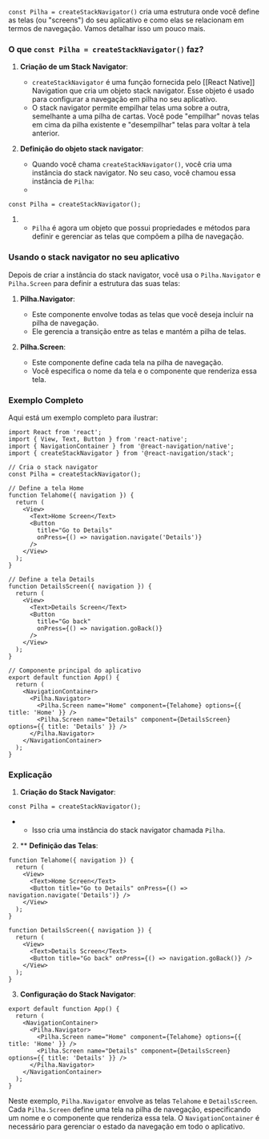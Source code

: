 `const Pilha = createStackNavigator()` cria uma estrutura onde você define as telas (ou "screens") do seu aplicativo e como elas se relacionam em termos de navegação. Vamos detalhar isso um pouco mais.

### O que `const Pilha = createStackNavigator()` faz?

1. **Criação de um Stack Navigator**:
    
    - `createStackNavigator` é uma função fornecida pelo [[React  Native]] Navigation que cria um objeto stack navigator. Esse objeto é usado para configurar a navegação em pilha no seu aplicativo.
    - O stack navigator permite empilhar telas uma sobre a outra, semelhante a uma pilha de cartas. Você pode "empilhar" novas telas em cima da pilha existente e "desempilhar" telas para voltar à tela anterior.
2. **Definição do objeto stack navigator**:
    
    - Quando você chama `createStackNavigator()`, você cria uma instância do stack navigator. No seu caso, você chamou essa instância de `Pilha`:
    - 
```
const Pilha = createStackNavigator();
```

1. - `Pilha` é agora um objeto que possui propriedades e métodos para definir e gerenciar as telas que compõem a pilha de navegação.

### Usando o stack navigator no seu aplicativo

Depois de criar a instância do stack navigator, você usa o `Pilha.Navigator` e `Pilha.Screen` para definir a estrutura das suas telas:

1. **Pilha.Navigator**:
    
    - Este componente envolve todas as telas que você deseja incluir na pilha de navegação.
    - Ele gerencia a transição entre as telas e mantém a pilha de telas.
2. **Pilha.Screen**:
    
    - Este componente define cada tela na pilha de navegação.
    - Você especifica o nome da tela e o componente que renderiza essa tela.

### Exemplo Completo

Aqui está um exemplo completo para ilustrar:

```
import React from 'react';
import { View, Text, Button } from 'react-native';
import { NavigationContainer } from '@react-navigation/native';
import { createStackNavigator } from '@react-navigation/stack';

// Cria o stack navigator
const Pilha = createStackNavigator();

// Define a tela Home
function Telahome({ navigation }) {
  return (
    <View>
      <Text>Home Screen</Text>
      <Button
        title="Go to Details"
        onPress={() => navigation.navigate('Details')}
      />
    </View>
  );
}

// Define a tela Details
function DetailsScreen({ navigation }) {
  return (
    <View>
      <Text>Details Screen</Text>
      <Button
        title="Go back"
        onPress={() => navigation.goBack()}
      />
    </View>
  );
}

// Componente principal do aplicativo
export default function App() {
  return (
    <NavigationContainer>
      <Pilha.Navigator>
        <Pilha.Screen name="Home" component={Telahome} options={{ title: 'Home' }} />
        <Pilha.Screen name="Details" component={DetailsScreen} options={{ title: 'Details' }} />
      </Pilha.Navigator>
    </NavigationContainer>
  );
}

```

### Explicação

1. **Criação do Stack Navigator**:

```
const Pilha = createStackNavigator();
```

- - Isso cria uma instância do stack navigator chamada `Pilha`.
2. ** **Definição das Telas**:

```
function Telahome({ navigation }) {
  return (
    <View>
      <Text>Home Screen</Text>
      <Button title="Go to Details" onPress={() => navigation.navigate('Details')} />
    </View>
  );
}

function DetailsScreen({ navigation }) {
  return (
    <View>
      <Text>Details Screen</Text>
      <Button title="Go back" onPress={() => navigation.goBack()} />
    </View>
  );
}

```

3. **Configuração do Stack Navigator**:

```
export default function App() {
  return (
    <NavigationContainer>
      <Pilha.Navigator>
        <Pilha.Screen name="Home" component={Telahome} options={{ title: 'Home' }} />
        <Pilha.Screen name="Details" component={DetailsScreen} options={{ title: 'Details' }} />
      </Pilha.Navigator>
    </NavigationContainer>
  );
}
```

Neste exemplo, `Pilha.Navigator` envolve as telas `Telahome` e `DetailsScreen`. Cada `Pilha.Screen` define uma tela na pilha de navegação, especificando um nome e o componente que renderiza essa tela. O `NavigationContainer` é necessário para gerenciar o estado da navegação em todo o aplicativo.